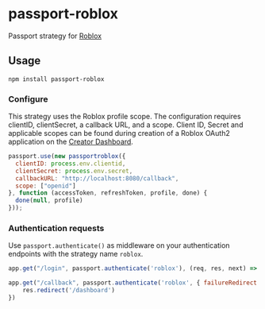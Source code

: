  # passport-roblox

 Passport strategy for [Roblox](https://roblox.com)
 
 ## Usage
 `npm install passport-roblox`
 
 ### Configure
 This strategy uses the Roblox profile scope. The configuration requires clientID, clientSecret, a callback URL, and a scope.
 Client ID, Secret and applicable scopes can be found during creation of a Roblox OAuth2 application on the [Creator Dashboard](https://create.roblox.com/credentials).
 
```js
passport.use(new passportroblox({
  clientID: process.env.clientid,
  clientSecret: process.env.secret,
  callbackURL: "http://localhost:8080/callback",
  scope: ["openid"]
}, function (accessToken, refreshToken, profile, done) {
  done(null, profile)
}));
```

### Authentication requests
Use `passport.authenticate()` as middleware on your authentication endpoints with the strategy name `roblox`.

```js
app.get("/login", passport.authenticate('roblox'), (req, res, next) => { });

app.get("/callback", passport.authenticate('roblox', { failureRedirect: '/authfail'}), async (req, res) => {
    res.redirect('/dashboard')
})
```
 

